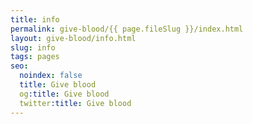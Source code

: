 ```yaml
---
title: info
permalink: give-blood/{{ page.fileSlug }}/index.html
layout: give-blood/info.html
slug: info
tags: pages
seo:
  noindex: false
  title: Give blood
  og:title: Give blood
  twitter:title: Give blood
---
```



